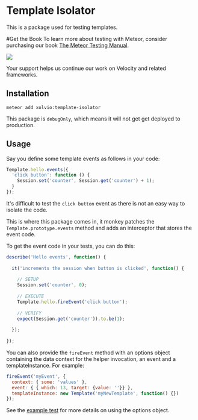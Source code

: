 Template Isolator
=================

This is a package used for testing templates.

#Get the Book
To learn more about testing with Meteor, consider purchasing our book [The Meteor Testing Manual](http://www.meteortesting.com/?utm_source=template-isolator&utm_medium=banner&utm_campaign=template-isolator).

[![](http://www.meteortesting.com/img/tmtm.gif)](http://www.meteortesting.com/?utm_source=template-isolator&utm_medium=banner&utm_campaign=template-isolator)

Your support helps us continue our work on Velocity and related frameworks.

Installation
------------

`meteor add xolvio:template-isolator`

This package is `debugOnly`, which means it will not get get deployed to production.

Usage
-----

Say you define some template events as follows in your code:

```javascript
Template.hello.events({
  'click button': function () {
    Session.set('counter', Session.get('counter') + 1);
  }
});
```

It's difficult to test the `click button` event as there is not an easy way to isolate the code.

This is where this package comes in, it monkey patches the `Template.prototype.events` method and
adds an interceptor that stores the event code.

To get the event code in your tests, you can do this:

```javascript
describe('Hello events', function() {
   
  it('increments the session when button is clicked', function() {
   
    // SETUP
    Session.set('counter', 0);
   
    // EXECUTE
    Template.hello.fireEvent('click button');
   
    // VERIFY
    expect(Session.get('counter')).to.be(1);
   
  });
   
});
```


You can also provide the `fireEvent` method with an options object containing the data context for
the helper invocation, an event and a templateInstance. For example:

```javascript
fireEvent('myEvent', {
  context: { some: 'values' },
  event: { { which: 13, target: {value: ''}} },
  templateInstance: new Template('myNewTemplate', function() {})
});
```

See the [example test](https://github.com/xolvio/meteor-template-isolator/blob/master/example/tests/jasmine/client/integration/ExampleSpec.js)
for more details on using the options object.
